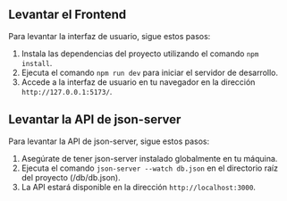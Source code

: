 ## Levantar el Frontend

Para levantar la interfaz de usuario, sigue estos pasos:

1. Instala las dependencias del proyecto utilizando el comando `npm install`.
2. Ejecuta el comando `npm run dev` para iniciar el servidor de desarrollo.
3. Accede a la interfaz de usuario en tu navegador en la dirección `http://127.0.0.1:5173/`.

## Levantar la API de json-server

Para levantar la API de json-server, sigue estos pasos:

1. Asegúrate de tener json-server instalado globalmente en tu máquina.
2. Ejecuta el comando `json-server --watch db.json` en el directorio raíz del proyecto (/db/db.json).
3. La API estará disponible en la dirección `http://localhost:3000`.